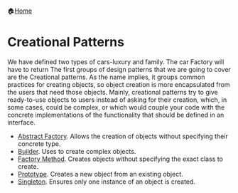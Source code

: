 :house:[Home](https://github.com/DevilsTear/go-design-patterns/ "Table of Contents")
# Creational Patterns 
We have defined two types of cars-luxury and family. The car Factory will have to return
The first groups of design patterns that we are going to cover are the Creational patterns. As
the name implies, it groups common practices for creating objects, so object creation is more
encapsulated from the users that need those objects. Mainly, creational patterns try to give
ready-to-use objects to users instead of asking for their creation, which, in some cases, could
be complex, or which would couple your code with the concrete implementations of the
functionality that should be defined in an interface.

-   [Abstract Factory](https://github.com/DevilsTear/go-design-patterns/tree/main/gang-of-four/creational/abstract-factory/ "Abstract Factory Design Pattern in Go"). Allows the creation of objects without specifying their concrete type.
-   [Builder](https://github.com/DevilsTear/go-design-patterns/tree/main/gang-of-four/creational/builder/ "Builder Design Pattern in Go"). Uses to create complex objects.
-   [Factory Method](https://github.com/DevilsTear/go-design-patterns/tree/main/gang-of-four/creational/factory/ "Factory Method Design Pattern in Go"). Creates objects without specifying the exact class to create.
-   [Prototype](https://github.com/DevilsTear/go-design-patterns/tree/main/gang-of-four/creational/prototype/ "Prototype Design Pattern in Go"). Creates a new object from an existing object.
-   [Singleton](https://github.com/DevilsTear/go-design-patterns/tree/main/gang-of-four/creational/singleton/ "Singleton Design Pattern in Go"). Ensures only one instance of an object is created.
